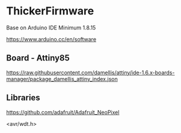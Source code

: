# ThickerFirmware
 
Base on Arduino IDE
Minimum 1.8.15

https://www.arduino.cc/en/software

## Board - Attiny85

https://raw.githubusercontent.com/damellis/attiny/ide-1.6.x-boards-manager/package_damellis_attiny_index.json

## Libraries

https://github.com/adafruit/Adafruit_NeoPixel

<avr/wdt.h>
